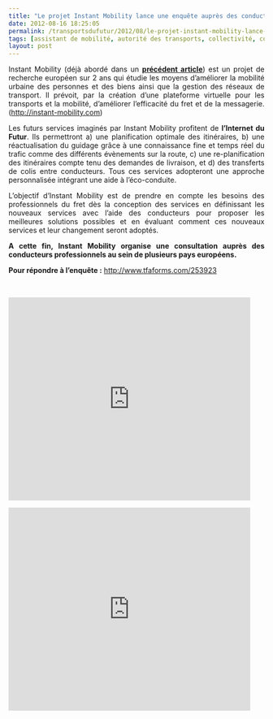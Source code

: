 ```yaml
---
title: "Le projet Instant Mobility lance une enquête auprès des conducteurs professionnels"
date: 2012-08-16 18:25:05
permalink: /transportsdufutur/2012/08/le-projet-instant-mobility-lance-une-enquete-aupres-des-conducteurs-professionnels.html
tags: [assistant de mobilité, autorité des transports, collectivité, commuter, congestion, connectivité, données réelles, Infrastructure, innovation, intelligence collective, internet, internet des objets, logistique, management de la mobilité, marchandises, partage de données, sécurité, Service de mobilité, stationnement, yield management]
layout: post
---
```


<p style="text-align: justify;">Instant Mobility (déjà abordé dans un <a href="https://gabrielplassat.github.io/transportsdufutur/2011/04/parce-que-les-mobilites-de-demain-passent-par-linternet-du-futur.html" target="_blank"><strong>précédent article</strong></a>) est un projet  de recherche européen sur 2 ans qui étudie les moyens d’améliorer la mobilité  urbaine des personnes et des biens ainsi que la gestion des réseaux de  transport. Il prévoit, par la création d’une plateforme virtuelle pour les  transports et la mobilité, d’améliorer l’efficacité du fret et de la messagerie.  (<a href="http://instant-mobility.com">http://instant-mobility.com</a>)</p> <p style="text-align: justify;">Les futurs services imaginés  par Instant Mobility profitent de <strong>l’Internet du Futur</strong>. Ils permettront a) une  planification optimale des itinéraires, b) une réactualisation du guidage grâce  à une connaissance fine et temps réel du trafic comme des différents évènements  sur la route, c) une re-planification des itinéraires compte tenu des demandes  de livraison, et d) des transferts de colis entre conducteurs. Tous ces services  adopteront une approche personnalisée intégrant une aide à  l’éco-conduite.</p> <p style="text-align: justify;">L’objectif d’Instant Mobility  est de prendre en compte les besoins des professionnels du fret dès la  conception des services en définissant les nouveaux services avec l’aide des  conducteurs pour proposer les meilleures solutions possibles et en évaluant  comment ces nouveaux services et leur changement seront  adoptés.</p> <p style="text-align: justify;"><strong>A cette fin, Instant Mobility  organise une consultation auprès des conducteurs professionnels au sein de  plusieurs pays européens.</strong></p> <p style="text-align: justify;"><strong>Pour  répondre à l’enquête :</strong> <a href="http://www.tfaforms.com/253923">http://www.tfaforms.com/253923</a> </p>  <!--more-->   <p style="text-align: justify;"> </p> <p><iframe frameborder="0" height="400" marginheight="0" marginwidth="0" scrolling="no" src="http://www.slideshare.net/slideshow/embed_code/13989633?hostedIn=slideshare&page=upload" width="476"></iframe></p> <p><iframe frameborder="0" height="400" marginheight="0" marginwidth="0" scrolling="no" src="http://www.slideshare.net/slideshow/embed_code/13989632?hostedIn=slideshare&page=upload" width="476"></iframe></p>
